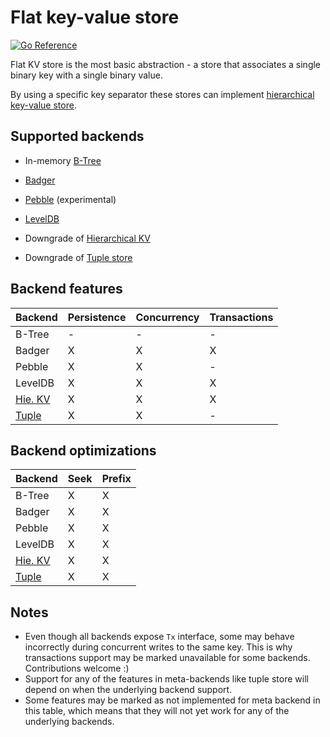 # Flat key-value store

[![Go Reference](https://pkg.go.dev/badge/github.com/hidal-go/hidalgo/kv/flat.svg "GoDoc for flat key-value store within HiDAL-Go")](https://pkg.go.dev/github.com/hidal-go/hidalgo/kv/flat)

Flat KV store is the most basic abstraction - a store that associates a single binary key with a single binary value.

By using a specific key separator these stores can implement [hierarchical key-value store](kv-hierarchical.md).

## Supported backends

* In-memory [B-Tree](https://github.com/cznic/b)
* [Badger](https://github.com/dgraph-io/badger)
* [Pebble](https://github.com/cockroachdb/pebble) (experimental)
* [LevelDB](https://github.com/syndtr/goleveldb)

* Downgrade of [Hierarchical KV](kv-hierarchical.md)
* Downgrade of [Tuple store](tuple-strict.md)

## Backend features

| Backend                       | Persistence | Concurrency | Transactions |
|-------------------------------|-------------|-------------|--------------|
| B-Tree                        | -           | -           | -            |
| Badger                        | X           | X           | X            |
| Pebble                        | X           | X           | -            |
| LevelDB                       | X           | X           | X            |
| [Hie. KV](kv-hierarchical.md) | X           | X           | X            |
| [Tuple](tuple-strict.md)      | X           | X           | -            |

## Backend optimizations

| Backend                       | Seek | Prefix |
|-------------------------------|------|--------|
| B-Tree                        | X    | X      |
| Badger                        | X    | X      |
| Pebble                        | X    | X      |
| LevelDB                       | X    | X      |
| [Hie. KV](kv-hierarchical.md) | X    | X      |
| [Tuple](tuple-strict.md)      | X    | X      |

## Notes

* Even though all backends expose `Tx` interface, some may behave incorrectly
  during concurrent writes to the same key. This is why transactions support
  may be marked unavailable for some backends. Contributions welcome :)
* Support for any of the features in meta-backends like tuple store will depend
  on when the underlying backend support.
* Some features may be marked as not implemented for meta backend in this table,
  which means that they will not yet work for any of the underlying backends.
